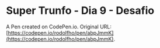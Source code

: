 # Super Trunfo - Dia 9 - Desafio

A Pen created on CodePen.io. Original URL: [https://codepen.io/rodolfho/pen/abpJmmK](https://codepen.io/rodolfho/pen/abpJmmK).


